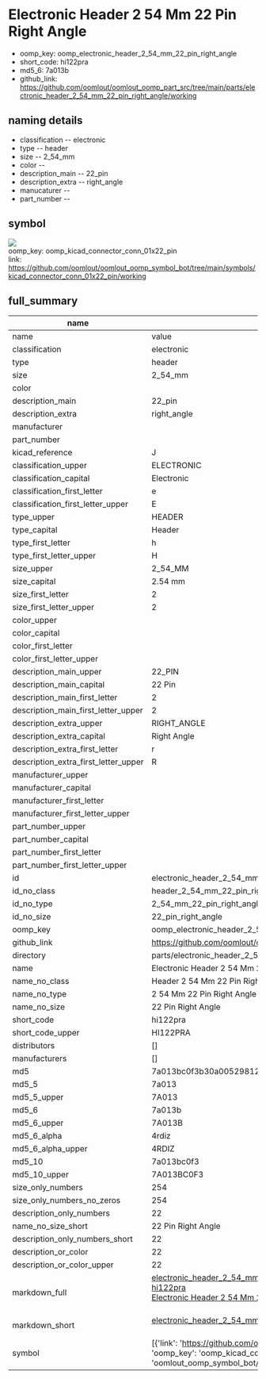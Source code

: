 # Electronic Header 2 54 Mm 22 Pin Right Angle

  
* oomp_key: oomp_electronic_header_2_54_mm_22_pin_right_angle 
* short_code: hi122pra
* md5_6: 7a013b  
* github_link: https://github.com/oomlout/oomlout_oomp_part_src/tree/main/parts/electronic_header_2_54_mm_22_pin_right_angle/working  
## naming details
* classification -- electronic
* type -- header
* size -- 2_54_mm
* color -- 
* description_main -- 22_pin
* description_extra -- right_angle
* manucaturer -- 
* part_number -- 



## symbol

![](symbol/{index}}/working/working_600.png)  
oomp_key: oomp_kicad_connector_conn_01x22_pin  
link: https://github.com/oomlout/oomlout_oomp_symbol_bot/tree/main/symbols/kicad_connector_conn_01x22_pin/working  


## full_summary
| name | value | 
| --- | --- | 
| name | value | 
| classification | electronic | 
| type | header | 
| size | 2_54_mm | 
| color |  | 
| description_main | 22_pin | 
| description_extra | right_angle | 
| manufacturer |  | 
| part_number |  | 
| kicad_reference | J | 
| classification_upper | ELECTRONIC | 
| classification_capital | Electronic | 
| classification_first_letter | e | 
| classification_first_letter_upper | E | 
| type_upper | HEADER | 
| type_capital | Header | 
| type_first_letter | h | 
| type_first_letter_upper | H | 
| size_upper | 2_54_MM | 
| size_capital | 2.54 mm | 
| size_first_letter | 2 | 
| size_first_letter_upper | 2 | 
| color_upper |  | 
| color_capital |  | 
| color_first_letter |  | 
| color_first_letter_upper |  | 
| description_main_upper | 22_PIN | 
| description_main_capital | 22 Pin | 
| description_main_first_letter | 2 | 
| description_main_first_letter_upper | 2 | 
| description_extra_upper | RIGHT_ANGLE | 
| description_extra_capital | Right Angle | 
| description_extra_first_letter | r | 
| description_extra_first_letter_upper | R | 
| manufacturer_upper |  | 
| manufacturer_capital |  | 
| manufacturer_first_letter |  | 
| manufacturer_first_letter_upper |  | 
| part_number_upper |  | 
| part_number_capital |  | 
| part_number_first_letter |  | 
| part_number_first_letter_upper |  | 
| id | electronic_header_2_54_mm_22_pin_right_angle | 
| id_no_class | header_2_54_mm_22_pin_right_angle | 
| id_no_type | 2_54_mm_22_pin_right_angle | 
| id_no_size | 22_pin_right_angle | 
| oomp_key | oomp_electronic_header_2_54_mm_22_pin_right_angle | 
| github_link | https://github.com/oomlout/oomlout_oomp_part_src/tree/main/parts/electronic_header_2_54_mm_22_pin_right_angle/working | 
| directory | parts/electronic_header_2_54_mm_22_pin_right_angle | 
| name | Electronic Header 2 54 Mm 22 Pin Right Angle | 
| name_no_class | Header 2 54 Mm 22 Pin Right Angle | 
| name_no_type | 2 54 Mm 22 Pin Right Angle | 
| name_no_size | 22 Pin Right Angle | 
| short_code | hi122pra | 
| short_code_upper | HI122PRA | 
| distributors | [] | 
| manufacturers | [] | 
| md5 | 7a013bc0f3b30a0052981296e40b34ff | 
| md5_5 | 7a013 | 
| md5_5_upper | 7A013 | 
| md5_6 | 7a013b | 
| md5_6_upper | 7A013B | 
| md5_6_alpha | 4rdiz | 
| md5_6_alpha_upper | 4RDIZ | 
| md5_10 | 7a013bc0f3 | 
| md5_10_upper | 7A013BC0F3 | 
| size_only_numbers | 254 | 
| size_only_numbers_no_zeros | 254 | 
| description_only_numbers | 22 | 
| name_no_size_short | 22 Pin Right Angle | 
| description_only_numbers_short | 22 | 
| description_or_color | 22 | 
| description_or_color_upper | 22 | 
| markdown_full | [electronic_header_2_54_mm_22_pin_right_angle](https://github.com/oomlout/oomlout_oomp_part_src/tree/main/parts/electronic_header_2_54_mm_22_pin_right_angle/working)<br>[hi122pra](https://github.com/oomlout/oomlout_oomp_part_src/tree/main/parts/electronic_header_2_54_mm_22_pin_right_angle/working)<br>[Electronic Header 2 54 Mm 22 Pin Right Angle](https://github.com/oomlout/oomlout_oomp_part_src/tree/main/parts/electronic_header_2_54_mm_22_pin_right_angle/working)<br><br> | 
| markdown_short | [electronic_header_2_54_mm_22_pin_right_angle](https://github.com/oomlout/oomlout_oomp_part_src/tree/main/parts/electronic_header_2_54_mm_22_pin_right_angle/working)<br><br> | 
| symbol | [{'link': 'https://github.com/oomlout/oomlout_oomp_symbol_bot/tree/main/symbols/kicad_connector_conn_01x22_pin', 'oomp_key': 'oomp_kicad_connector_conn_01x22_pin', 'directory': 'oomlout_oomp_symbol_bot/symbols/kicad_connector_conn_01x22_pin//working/working.kicad_sym', 'index': 0}] | 
